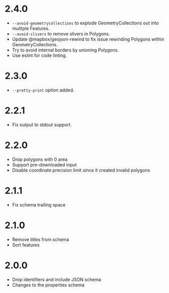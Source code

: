 # 2.4.0

* `--avoid-geometrycollections` to explode GeometryCollections out into mulitple Features.
* `--avoid-slivers` to remove slivers in Polygons.
* Update @mapbox/geojson-rewind to fix issue rewinding Polygons within GeometryCollections.
* Try to avoid internal borders by unioning Polygons.
* Use eslint for code linting.

# 2.3.0

* `--pretty-print` option added.

# 2.2.1

* Fix output to stdout support.

# 2.2.0

* Drop polygons with 0 area
* Support pre-downloaded input
* Disable coordinate precision limit since it created invalid polygons

# 2.1.1

* Fix schema trailing space

# 2.1.0

* Remove titles from schema
* Sort features

# 2.0.0

* Drop identifiers and include JSON schema
* Changes to the properties schema


